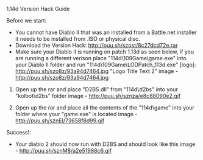 1.14d Version Hack Guide

Before we start:
 - You cannot have Diablo II that was an installed from a Battle.net installer it needs to be installed from .ISO or physical disc.
 - Download the Version Hack: http://puu.sh/szost/8c27dcd72e.rar
 - Make sure your Diablo II is running on patch 1.13d as seen below, if you are running a different verison place "114d\109Game\game.exe" into your Diablo II folder
 	and run "114d\109Game\LODPatch_113d.exe"
	[logo]: http://puu.sh/szo8z/93a94d7464.jpg "Logo Title Text 2"
	image - http://puu.sh/szo8z/93a94d7464.jpg

1) Open up the rar and place "D2BS.dll" from "114d\d2bs" into your "kolbot\d2bs" folder
	image - http://puu.sh/sznza/e8c88090e2.gif

2) Open up the rar and place all the contents of the "114d\game" into your folder where your "game.exe" is located
	image - http://puu.sh/sznEI/73658f8d99.gif


Success!:
 - Your diablo 2 should now run with D2BS and should look like this
 	image - http://puu.sh/sznM8/a2e51988c6.gif
